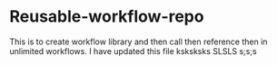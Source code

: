 # Reusable-workflow-repo
This is to create workflow library and then call then reference then in unlimited workflows.
I have updated this file ksksksks SLSLS s;s;s